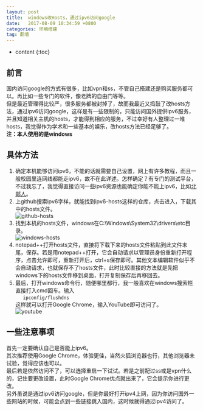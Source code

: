 ```yaml
---
layout: post
title:  windows改Hosts，通过ipv6访问google
date:   2017-08-09 10:34:59 +0800
categories: 环境搭建
tag: 翻墙
---
```


* content
{:toc}


## 前言

国内访问google的方式有很多，比如vpn和ss，不管自己搭建还是购买服务都可以。再比如一些专门的软件，像老牌的自由门等等。  
但是最近管理得比较严，很多服务都被封掉了，故而我最近又捣鼓了改hosts方法，通过ipv6访问google，这样是有一些限制的，只能访问国外提供ipv6服务，并且知道相关主机的hosts，才能得到相应的服务，不过幸好有人整理过一堆hosts，我觉得作为学术和一些基本的娱乐，改hosts方法已经足够了。  
**注：本人使用的是windows**  

## 具体方法

1. 确定本机能够访问ipv6，不能的话就需要自己设置，网上有许多教程，而且一般校园里连网线都能走ipv6，故不在此详述。怎样确定？有专门的测试平台，不过我忘了，我觉得直接访问一些ipv6资源也能确定你能不能上ipv6，比如[北邮人](http://bt.byr.cn/)。   
2. 上github搜索ipv6字样，就能找到ipv6-hosts这样的仓库，点击进入，下载其中的hosts文件。  
![github-hosts](http://ouebtut1h.bkt.clouddn.com/github-hosts.PNG)  
3. 找到本机的hosts文件，windows在C:\Windows\System32\drivers\etc目录。  
![windows-hosts](http://ouebtut1h.bkt.clouddn.com/windows_hosts.PNG)  
4. notepad++打开hosts文件，直接将下载下来的hosts文件粘贴到此文件末尾，保存。若是用notepad++打开，它会自动请求以管理员身份重新打开程序，点击允许即可，重新打开后，ctrl+s保存即可。其他文本编辑软件似乎不会自动请求，也就保存不了hosts文件，此时比较直接的方法就是先把windows下的hosts文件移到桌面，打开复制保存后再移回去。  
5. 最后，打开windows命令行，随便哪里都行，我一般喜欢在windows搜索栏直接打入cmd回车。输入  
&nbsp;&nbsp;&nbsp;&nbsp;
```ipconfig/flushdns```  
这样就可以打开Google Chrome，输入YouTube即可访问了。  
![youtube](http://ouebtut1h.bkt.clouddn.com/youtube.PNG)  

## 一些注意事项

首先一定要确认自己是否能上ipv6。  
其次推荐使用Google Chrome，体验更佳，当然火狐浏览器也行，其他浏览器未试验，觉得应该也可以。  
最后若是依然访问不了，可以选择重启一下试试。若是之前配过ss或是vpn什么的，记住要更改设置，此时Google Chrome优点就出来了，它会提示你进行更改。  
另外虽说是通过ipv6访问google，但是你最好打开ipv4上网，因为你访问国外一些网站的时候，可能会点到一些链接跳入国内，这时候就得通过ipv4访问了。  
